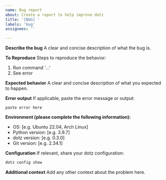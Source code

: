 ```yaml
---
name: Bug report
about: Create a report to help improve dotz
title: '[BUG] '
labels: 'bug'
assignees: ''

---
```


**Describe the bug**
A clear and concise description of what the bug is.

**To Reproduce**
Steps to reproduce the behavior:

1. Run command '...'
2. See error

**Expected behavior**
A clear and concise description of what you expected to happen.

**Error output**
If applicable, paste the error message or output:

```
paste error here
```

**Environment (please complete the following information):**

- OS: [e.g. Ubuntu 22.04, Arch Linux]
- Python version: [e.g. 3.9.7]
- dotz version: [e.g. 0.3.0]
- Git version: [e.g. 2.34.1]

**Configuration**
If relevant, share your dotz configuration:

```bash
dotz config show
```

**Additional context**
Add any other context about the problem here.
